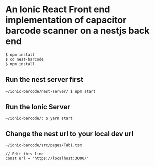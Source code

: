 # An Ionic React Front end implementation of capacitor barcode scanner on a nestjs back end

```bash
$ npm install
$ cd nest-barcode
$ npm install
```

## Run the nest server first
```
~/ionic-barcode/nest-server/ $ npm start
```

## Run the Ionic Server
```
~/ionic-barcode/: $ yarn start
```

## Change the nest url to your local dev url
```
~/ionic-barcode/src/pages/Tab1.tsx

// Edit this line
const url = 'https://localhost:3000/'

```
